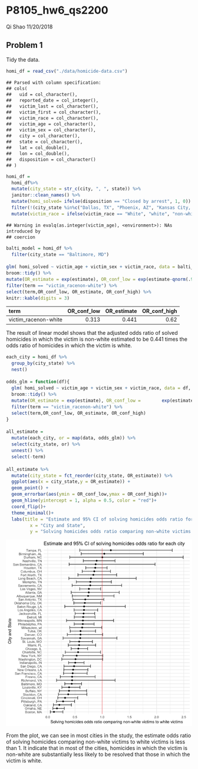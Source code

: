 P8105\_hw6\_qs2200
================
Qi Shao
11/20/2018

Problem 1
---------

Tidy the data.

``` r
homi_df = read_csv("./data/homicide-data.csv") 
```

    ## Parsed with column specification:
    ## cols(
    ##   uid = col_character(),
    ##   reported_date = col_integer(),
    ##   victim_last = col_character(),
    ##   victim_first = col_character(),
    ##   victim_race = col_character(),
    ##   victim_age = col_character(),
    ##   victim_sex = col_character(),
    ##   city = col_character(),
    ##   state = col_character(),
    ##   lat = col_double(),
    ##   lon = col_double(),
    ##   disposition = col_character()
    ## )

``` r
homi_df = 
  homi_df%>%
  mutate(city_state = str_c(city, ", ", state)) %>%
  janitor::clean_names() %>%
  mutate(homi_solved= ifelse(disposition == "Closed by arrest", 1, 0)) %>%
  filter(!(city_state %in%c("Dallas, TX", "Phoenix, AZ", "Kansas City, MO", "Tulsa, AL"))) %>%
  mutate(victim_race = ifelse(victim_race == "White", "white", "non-white"), victim_age = as.integer(victim_age), victim_race = fct_relevel(victim_race, "white", "non-white")) 
```

    ## Warning in evalq(as.integer(victim_age), <environment>): NAs introduced by
    ## coercion

``` r
balti_model = homi_df %>%
  filter(city_state == "Baltimore, MD")

glm( homi_solved ~ victim_age + victim_sex + victim_race, data = balti_model, family = binomial()) %>%
broom::tidy() %>%
mutate(OR_estimate = exp(estimate), OR_conf_low = exp(estimate-qnorm(.975)*std.error), OR_conf_high = exp(estimate+qnorm(.975)*std.error)) %>%
filter(term == "victim_racenon-white") %>%
select(term,OR_conf_low, OR_estimate, OR_conf_high) %>% 
knitr::kable(digits = 3)
```

| term                  |  OR\_conf\_low|  OR\_estimate|  OR\_conf\_high|
|:----------------------|--------------:|-------------:|---------------:|
| victim\_racenon-white |          0.313|         0.441|            0.62|

The result of linear model shows that the adjusted odds ratio of solved homicides in which the victim is non-white estimated to be 0.441 times the odds ratio of homicides in which the victim is white.

``` r
each_city = homi_df %>%
  group_by(city_state) %>%
  nest()

odds_glm = function(df){
  glm( homi_solved ~ victim_age + victim_sex + victim_race, data = df, family =     binomial())  %>%
  broom::tidy() %>%
  mutate(OR_estimate = exp(estimate), OR_conf_low =        exp(estimate-qnorm(.975)*std.error), OR_conf_high = exp(estimate+qnorm(.975)*std.error)) %>%
  filter(term == "victim_racenon-white") %>%
  select(term,OR_conf_low, OR_estimate, OR_conf_high)
}

all_estimate = 
  mutate(each_city, or = map(data, odds_glm)) %>%
  select(city_state, or) %>%
  unnest() %>%
  select(-term)

all_estimate %>%
  mutate(city_state = fct_reorder(city_state, OR_estimate)) %>%
  ggplot(aes(x = city_state,y = OR_estimate)) + 
  geom_point() +
  geom_errorbar(aes(ymin = OR_conf_low,ymax = OR_conf_high))+
  geom_hline(yintercept = 1, alpha = 0.5, color = "red")+
  coord_flip()+
  theme_minimal()+
  labs(title = "Estimate and 95% CI of solving homicides odds ratio for each city", 
         x = "City and State", 
         y = "Solving homicides odds ratio comparing non-white victims to white victims") 
```

![](add_a_rmd_file_files/figure-markdown_github/problem%201.3-1.png)

From the plot, we can see in most cities in the study, the estimate odds ratio of solving homicides comparing non-white victims to white victims is less than 1. It indicate that in most of the cities, homicides in which the victim is non-white are substantially less likely to be resolved that those in which the victim is white.
